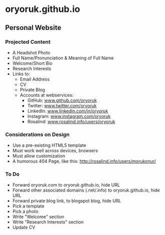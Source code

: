 # oryoruk.github.io
## Personal Website

### Projected Content
- A Headshot Photo
- Full Name/Pronunciation & Meaning of Full Name
- Welcome/Short Bio
- Research Interests
- Links to:
  - Email Address
  - CV
  - Private Blog
  - Accounts at webservices:
    - GitHub: www.github.com/oryoruk
    - Twitter: www.twitter.com/oryoruk
    - LinkedIn: www.linkedin.com/in/oryoruk
    - Instagram: www.instagram.com/oryoruk
    - Rosalind: www.rosalind.info/users/oryoruk

### Considerations on Design
- Use a pre-existing HTML5 template
 - Must work well across devices, browsers
 - Must allow customization
- A humorous 404 Page, like this: http://rosalind.info/users/morukonur/

### To Do
- Forward oryoruk.com to oryoruk.github.io, hide URL
- Forward other associated domains (.net/.info) to oryoruk.github.io, hide URL
- Forward private blog link, to blogspot blog, hide URL
- Pick a template
- Pick a photo
- Write "Welcome" section
- Write "Research Interests" section
- Update CV
